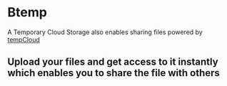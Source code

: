 # Btemp
A Temporary Cloud Storage also enables sharing files powered by [tempCloud](https://tempcloud.ml)
## Upload your files and get access to it instantly which enables you to share the file with others



